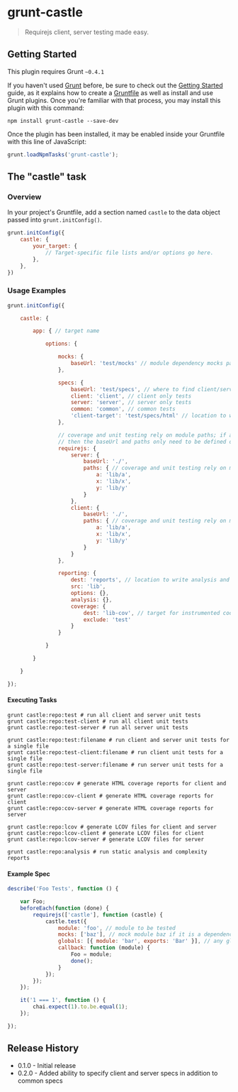 # grunt-castle

> Requirejs client, server testing made easy.

## Getting Started
This plugin requires Grunt `~0.4.1`

If you haven't used [Grunt](http://gruntjs.com/) before, be sure to check out the [Getting Started](http://gruntjs.com/getting-started) guide, as it explains how to create a [Gruntfile](http://gruntjs.com/sample-gruntfile) as well as install and use Grunt plugins. Once you're familiar with that process, you may install this plugin with this command:

```shell
npm install grunt-castle --save-dev
```

Once the plugin has been installed, it may be enabled inside your Gruntfile with this line of JavaScript:

```js
grunt.loadNpmTasks('grunt-castle');
```

## The "castle" task

### Overview
In your project's Gruntfile, add a section named `castle` to the data object passed into `grunt.initConfig()`.

```js
grunt.initConfig({
    castle: {
        your_target: {
            // Target-specific file lists and/or options go here.
        },
    },
})
```

### Usage Examples

```js
grunt.initConfig({

    castle: {

        app: { // target name

            options: {

                mocks: {
                    baseUrl: 'test/mocks' // module dependency mocks path
                },

                specs: {
                    baseUrl: 'test/specs', // where to find client/server/common
                    client: 'client', // client only tests
                    server: 'server', // server only tests
                    common: 'common', // common tests
                    'client-target': 'test/specs/html' // location to write client specs
                },

                // coverage and unit testing rely on module paths; if all code is run on both client and server
                // then the baseUrl and paths only need to be defined once under the requirejs property
                requirejs: {
                    server: {
                        baseUrl: './',
                        paths: { // coverage and unit testing rely on module paths
                            a: 'lib/a',
                            x: 'lib/x',
                            y: 'lib/y'
                        }
                    },
                    client: {
                        baseUrl: './',
                        paths: { // coverage and unit testing rely on module paths
                            a: 'lib/a',
                            x: 'lib/x',
                            y: 'lib/y'
                        }
                    }
                },

                reporting: {
                    dest: 'reports', // location to write analysis and coverage reports
                    src: 'lib',
                    options: {},
                    analysis: {},
                    coverage: {
                        dest: 'lib-cov', // target for instrumented code
                        exclude: 'test'
                    }
                }

            }

        }

    }

});
```

#### Executing Tasks
```shell
grunt castle:repo:test # run all client and server unit tests
grunt castle:repo:test-client # run all client unit tests
grunt castle:repo:test-server # run all server unit tests

grunt castle:repo:test:filename # run client and server unit tests for a single file
grunt castle:repo:test-client:filename # run client unit tests for a single file
grunt castle:repo:test-server:filename # run server unit tests for a single file

grunt castle:repo:cov # generate HTML coverage reports for client and server
grunt castle:repo:cov-client # generate HTML coverage reports for client
grunt castle:repo:cov-server # generate HTML coverage reports for server

grunt castle:repo:lcov # generate LCOV files for client and server
grunt castle:repo:lcov-client # generate LCOV files for client
grunt castle:repo:lcov-server # generate LCOV files for server

grunt castle:repo:analysis # run static analysis and complexity reports
```

#### Example Spec
```javascript
describe('Foo Tests', function () {

    var Foo;
    beforeEach(function (done) {
        requirejs(['castle'], function (castle) {
            castle.test({
                module: 'foo', // module to be tested
                mocks: ['baz'], // mock module baz if it is a dependency of module foo
                globals: [{ module: 'bar', exports: 'Bar' }], // any globals needed
                callback: function (module) {
                    Foo = module;
                    done();
                }
            });
        });
    });

    it('1 === 1', function () {
        chai.expect(1).to.be.equal(1);
    });

});
```

## Release History
* 0.1.0 - Initial release
* 0.2.0 - Added ability to specify client and server specs in addition to common specs
